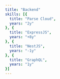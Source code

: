 ```yaml
---
title: "Backend"
skills: [{
  title: "Parse Cloud", 
  years: "2y"
}, {
  title: "ExpressJS", 
  years: "+8y"
}, {
  title: "NestJS", 
  years: "-1y"
}, {
  title: "GraphQL", 
  years: "1y"
}]
---
```

